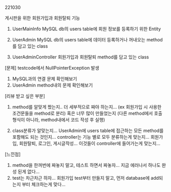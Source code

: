 221030

게시판을 위한 회원가입과 회원탈퇴 기능

1. UserMainInfo
  MySQL db의 users table에 회원 정보를 등록하기 위한 Entity

2. UserAdmin
  MySQL db의 users table에 데이터 등록하거나 꺼내오는 method를 담고 있는 class
  
3. UserAdminController
  회원가입과 회원탈퇴 method를 담고 있는 class
  
[문제]
  testcode에서 NullPointerException 발생
1. MySQL과의 연결 문제 확인해보기
2. UserAdmin method내의 문제 확인해보기

[리뷰 받고 싶은 부분]
1. method를 알맞게 짰는지.. 
  더 세부적으로 짜야 하는지... (ex 회원가입 시 사용한 조건문들을 method로 분리)
  혹은 너무 많이 만들었는지 (다른 method에서 호출 형식이 아니라, method내에서 코드 작성 후 실행)

2. class분류가 알맞는지... 
  UserAdmin에 users table에 접근하는 모든 method를 포함해도 되는 것인지...
  controller는 기능 별로 모두 분류하는게 맞는지... 회원가입, 회원탈퇴, 로그인, 게시글작성... 이것들이 controller에 들어가는게 맞는지...

[느낀점]
1. method을 한꺼번에 짜놓지 말고, 테스트 하면서 짜놓자... 지금 에러나서 하나도 완성 된게 없다...
2. test는 차근차근 하자... 회원가입 test부터 만들지 말고, 먼저 database에 add되는지 부터 체크하는게 맞다...
